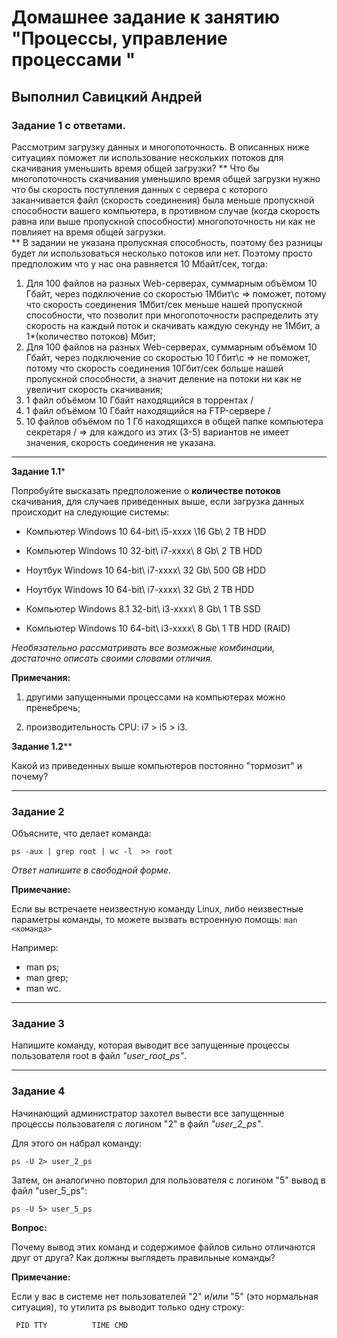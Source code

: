 # Домашнее задание к занятию "Процессы, управление процессами "

## Выполнил Савицкий Андрей

### Задание 1 с ответами.

Рассмотрим загрузку данных и многопоточность. В описанных ниже ситуациях поможет ли использование нескольких потоков для скачивания уменьшить время общей загрузки?
**
Что бы многопоточность скачивания уменьшило время общей загрузки нужно что бы скорость поступления данных с сервера с которого заканчивается файл (скорость соединения) была меньше пропускной способности вашего компьютера, в противном случае (когда скорость равна или выше пропускной способности) многопоточность ни как не повлияет на время общей загрузки.  
**
В задании не указана пропускная способность, поэтому без разницы будет ли использоваться несколько потоков или нет. Поэтому просто предположим что у нас она равняется 10 Мбайт/сек, тогда: 

1. Для 100 файлов на разных Web-серверах, суммарным объёмом 10 Гбайт, через подключение со скоростью 1Мбит\с => поможет, потому что скорость соединения 1Мбит/сек меньше нашей пропускной способности, что позволит при многопоточности распределить эту скорость на каждый поток и скачивать каждую секунду не 1Мбит, а 1*(количество потоков) Мбит;  
2. Для 100 файлов на разных Web-серверах, суммарным объёмом 10 Гбайт, через подключение со скоростью 10 Гбит\с => не поможет, потому что скорость соединения 10Гбит/сек больше нашей пропускной способности, а значит деление на потоки ни как не увеличит скорость скачивания;  
3. 1 файл объёмом 10 Гбайт находящийся в торрентах                          /
4. 1 файл объёмом 10 Гбайт находящийся на FTP-сервере                       /    
5. 10 файлов объёмом по 1 Гб находящихся в общей папке компьютера секретаря / => для каждого из этих (3-5) вариантов не имеет значения, скорость соединения не указана.



---

**Задание 1.1***

Попробуйте высказать предположение о **количестве потоков** скачивания, для случаев приведенных выше, если загрузка данных происходит на следующие системы:

- Компьютер Windows 10 64-bit\ i5-xxxx \16 Gb\ 2 TB HDD
- Компьютер Windows 10 32-bit\ i7-xxxx\ 8 Gb\ 2 TB HDD
- Ноутбук Windows 10 64-bit\ i7-xxxx\ 32 Gb\ 500 GB HDD
- Ноутбук Windows 10 64-bit\ i7-xxxx\ 32 Gb\ 2 TB HDD

- Компьютер Windows 8.1 32-bit\ i3-xxxx\ 8 Gb\ 1 TB SSD

- Компьютер Windows 10 64-bit\ i3-xxxx\ 8 Gb\ 1 TB HDD (RAID)

*Необязательно рассматривать все возможные комбинации, достаточно описать своими словами отличия.*

**Примечания:**

1) другими запущенными процессами на компьютерах можно пренебречь;

2) производительность CPU: i7 > i5 > i3.


**Задание 1.2****

Какой из приведенных выше компьютеров постоянно "тормозит" и почему?

---

### Задание 2

Объясните, что делает команда:

`ps -aux | grep root | wc -l  >> root`

*Ответ напишите в свободной форме.*

**Примечание:**

Если вы встречаете неизвестную команду Linux, либо неизвестные параметры команды, то можете вызвать встроенную помощь:
`man <команда>`

Например:

- man ps;
- man grep;
- man wc.

---

### Задание 3

Напишите команду, которая выводит все запущенные процессы пользователя root в файл *"user_root_ps"*.

---

### Задание 4

Начинающий администратор захотел вывести все запущенные процессы пользователя с логином "2" в файл *"user_2_ps"*.

Для этого он набрал команду:

`ps -U 2> user_2_ps`

Затем, он аналогично повторил для пользователя с логином "5" вывод в файл "user_5_ps":

`ps -U 5> user_5_ps`

**Вопрос:** 

Почему вывод этих команд и содержимое файлов сильно отличаются друг от друга?  Как должны выглядеть правильные команды?

**Примечание:**

Если у вас в системе нет пользователей "2" и/или "5" (это нормальная ситуация), то утилита ps выводит только одну строку:

`  PID TTY          TIME CMD      `
